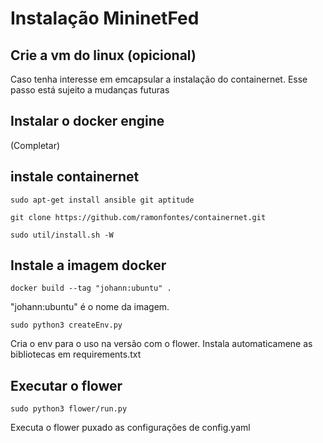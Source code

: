 # Instalação MininetFed

## Crie a vm do linux (opicional)

Caso tenha interesse em emcapsular a instalação do containernet. Esse passo está sujeito a mudanças futuras

## Instalar o docker engine

(Completar)

## instale containernet

```
sudo apt-get install ansible git aptitude
```

```
git clone https://github.com/ramonfontes/containernet.git
```

```
sudo util/install.sh -W

```

## Instale a imagem docker

```
docker build --tag "johann:ubuntu" .

```

"johann:ubuntu" é o nome da imagem.

```
sudo python3 createEnv.py

```

Cria o env para o uso na versão com o flower. Instala automaticamene as bibliotecas em requirements.txt

## Executar o flower

```
sudo python3 flower/run.py

```

Executa o flower puxado as configurações de config.yaml
